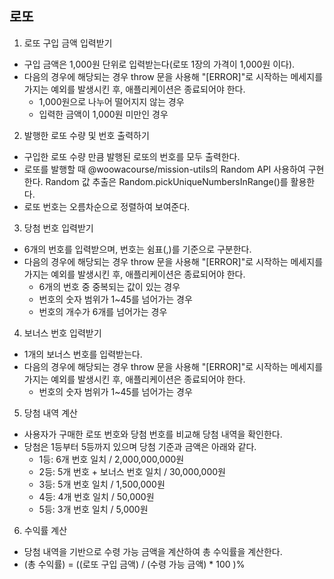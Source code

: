 ## 로또

1. 로또 구입 금액 입력받기

-   구입 금액은 1,000원 단위로 입력받는다(로또 1장의 가격이 1,000원 이다).
-   다음의 경우에 해당되는 경우 throw 문을 사용해 "[ERROR]"로 시작하는 메세지를 가지는 예외를 발생시킨 후, 애플리케이션은 종료되어야 한다.
    -   1,000원으로 나누어 떨어지지 않는 경우
    -   입력한 금액이 1,000원 미만인 경우

2. 발행한 로또 수량 및 번호 출력하기

-   구입한 로또 수량 만큼 발행된 로또의 번호를 모두 출력한다.
-   로또를 발행할 때 @woowacourse/mission-utils의 Random API 사용하여 구현한다. Random 값 추출은 Random.pickUniqueNumbersInRange()를 활용한다.
-   로또 번호는 오름차순으로 정렬하여 보여준다.

3. 당첨 번호 입력받기

-   6개의 번호를 입력받으며, 번호는 쉼표(,)를 기준으로 구분한다.
-   다음의 경우에 해당되는 경우 throw 문을 사용해 "[ERROR]"로 시작하는 메세지를 가지는 예외를 발생시킨 후, 애플리케이션은 종료되어야 한다.
    -   6개의 번호 중 중복되는 값이 있는 경우
    -   번호의 숫자 범위가 1~45를 넘어가는 경우
    -   번호의 개수가 6개를 넘어가는 경우

4. 보너스 번호 입력받기

-   1개의 보너스 번호를 입력받는다.
-   다음의 경우에 해당되는 경우 throw 문을 사용해 "[ERROR]"로 시작하는 메세지를 가지는 예외를 발생시킨 후, 애플리케이션은 종료되어야 한다.
    -   번호의 숫자 범위가 1~45를 넘어가는 경우

5. 당첨 내역 계산

-   사용자가 구매한 로또 번호와 당첨 번호를 비교해 당첨 내역을 확인한다.
-   당첨은 1등부터 5등까지 있으며 당첨 기준과 금액은 아래와 같다.
    -   1등: 6개 번호 일치 / 2,000,000,000원
    -   2등: 5개 번호 + 보너스 번호 일치 / 30,000,000원
    -   3등: 5개 번호 일치 / 1,500,000원
    -   4등: 4개 번호 일치 / 50,000원
    -   5등: 3개 번호 일치 / 5,000원

6. 수익률 계산

-   당첨 내역을 기반으로 수령 가능 금액을 계산하여 총 수익률을 계산한다.
-   (총 수익률) = ((로또 구입 금액) / (수령 가능 금액) \* 100 )%
